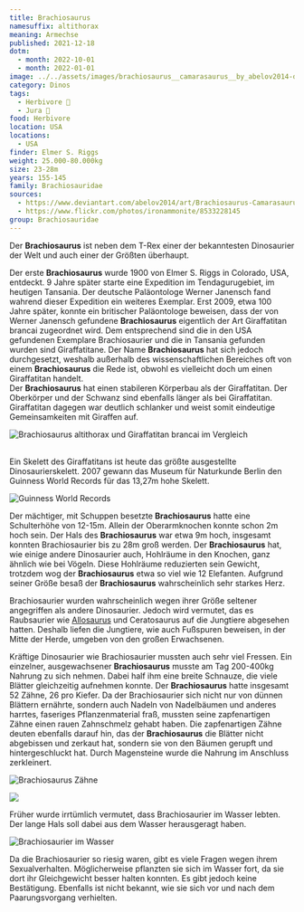 ```yaml
---
title: Brachiosaurus
namesuffix: altithorax
meaning: Armechse
published: 2021-12-18
dotm:
  - month: 2022-10-01
  - month: 2022-01-01
image: ../../assets/images/brachiosaurus__camarasaurus__by_abelov2014-d8iji62.jpg
category: Dinos
tags:
  - Herbivore 🌿
  - Jura 🦴
food: Herbivore
location: USA
locations:
  - USA
finder: Elmer S. Riggs
weight: 25.000-80.000kg
size: 23-28m
years: 155-145
family: Brachiosauridae
sources:
  - https://www.deviantart.com/abelov2014/art/Brachiosaurus-Camarasaurus-514872506
  - https://www.flickr.com/photos/ironammonite/8533228145
group: Brachiosauridae
---
```

Der **Brachiosaurus** ist neben dem T-Rex einer der bekanntesten Dinosaurier der Welt und auch einer der Größten überhaupt. 

Der erste **Brachiosaurus** wurde 1900 von Elmer S. Riggs in Colorado, USA, entdeckt. 9 Jahre später starte eine Expedition im Tendagurugebiet, im heutigen Tansania. Der deutsche Paläontologe Werner Janensch fand wahrend dieser Expedition ein weiteres Exemplar. Erst 2009, etwa 100 Jahre später, konnte ein britischer Paläontologe beweisen, dass der von Werner Janensch gefundene **Brachiosaurus** eigentlich der Art Giraffatitan brancai zugeordnet wird. Dem entsprechend sind die in den USA gefundenen Exemplare Brachiosaurier und die in Tansania gefunden wurden sind Giraffatitane. Der Name **Brachiosaurus** hat sich jedoch durchgesetzt, weshalb außerhalb des wissenschaftlichen Bereiches oft von einem **Brachiosaurus** die Rede ist, obwohl es vielleicht doch um einen Giraffatitan handelt.\
Der **Brachiosaurus** hat einen stabileren Körperbau als der Giraffatitan. Der Oberkörper und der Schwanz sind ebenfalls länger als bei Giraffatitan. Giraffatitan dagegen war deutlich schlanker und weist somit eindeutige Gemeinsamkeiten mit Giraffen auf. 

![Brachiosaurus altithorax und Giraffatitan brancai im Vergleich](../../assets/images/brachiosaur_comparison_by_shartman.jpg)

\
Ein Skelett des Giraffatitans ist heute das größte ausgestellte Dinosaurierskelett. 2007 gewann das Museum für Naturkunde Berlin den Guinness World Records für das 13,27m hohe Skelett. 

![Guinness World Records](../../assets/images/img_7502.jpeg)

Der mächtiger, mit Schuppen besetzte **Brachiosaurus** hatte eine Schulterhöhe von 12-15m. Allein der Oberarmknochen konnte schon 2m hoch sein. Der Hals des **Brachiosaurus** war etwa 9m hoch, insgesamt konnten Brachiosaurier bis zu 28m groß werden. Der **Brachiosaurus** hat, wie einige andere Dinosaurier auch, Hohlräume in den Knochen, ganz ähnlich wie bei Vögeln. Diese Hohlräume reduzierten sein Gewicht, trotzdem wog der **Brachiosaurus** etwa so viel wie 12 Elefanten. Aufgrund seiner Größe besaß der **Brachiosaurus** wahrscheinlich sehr starkes Herz.

Brachiosaurier wurden wahrscheinlich wegen ihrer Größe seltener angegriffen als andere Dinosaurier. Jedoch wird vermutet, das es Raubsaurier wie [Allosaurus](/dinos/allosaurus/) und Ceratosaurus auf die Jungtiere abgesehen hatten. Deshalb liefen die Jungtiere, wie auch Fußspuren beweisen, in der Mitte der Herde, umgeben von den großen Erwachsenen.

Kräftige Dinosaurier wie Brachiosaurier mussten auch sehr viel Fressen. Ein einzelner, ausgewachsener **Brachiosaurus** musste am Tag 200-400kg Nahrung zu sich nehmen. Dabei half ihm eine breite Schnauze, die viele Blätter gleichzeitig aufnehmen konnte. Der **Brachiosaurus** hatte insgesamt 52 Zähne, 26 pro Kiefer. Da der Brachiosaurier sich nicht nur von dünnen Blättern ernährte, sondern auch Nadeln von Nadelbäumen und anderes harrtes, faseriges Pflanzenmaterial fraß, mussten seine zapfenartigen Zähne einen rauen Zahnschmelz gehabt haben. Die zapfenartigen Zähne deuten ebenfalls darauf hin, das der **Brachiosaurus** die Blätter nicht abgebissen und zerkaut hat, sondern sie von den Bäumen gerupft und hintergeschluckt hat. Durch Magensteine wurde die Nahrung im Anschluss zerkleinert. 

![Brachiosaurus Zähne](../../assets/images/oip.jpeg)

![](../../assets/images/img_7879.jpeg)

Früher wurde irrtümlich vermutet, dass Brachiosaurier im Wasser lebten. Der lange Hals soll dabei aus dem Wasser herausgeragt haben.

![Brachiosaurier im Wasser](../../assets/images/8533228145_50a5f03465_b.jpg)

Da die Brachiosaurier so riesig waren, gibt es viele Fragen wegen ihrem Sexualverhalten. Möglicherweise pflanzten sie sich im Wasser fort, da sie dort ihr Gleichgewicht besser halten konnten. Es gibt jedoch keine Bestätigung. Ebenfalls ist nicht bekannt, wie sie sich vor und nach dem Paarungsvorgang verhielten.
